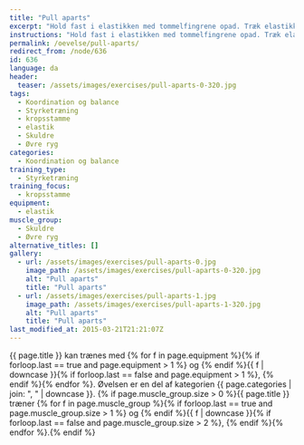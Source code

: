 ```yaml
---
title: "Pull aparts"
excerpt: "Hold fast i elastikken med tommelfingrene opad. Træk elastikket fra hinanden med strakte arme, mens du lader tommelfingrene pege bagud."
instructions: "Hold fast i elastikken med tommelfingrene opad. Træk elastikket fra hinanden med strakte arme, mens du lader tommelfingrene pege bagud."
permalink: /oevelse/pull-aparts/
redirect_from: /node/636
id: 636
language: da
header:
  teaser: /assets/images/exercises/pull-aparts-0-320.jpg
tags:
  - Koordination og balance
  - Styrketræning
  - kropsstamme
  - elastik
  - Skuldre
  - Øvre ryg
categories:
  - Koordination og balance
training_type:
  - Styrketræning
training_focus:
  - kropsstamme
equipment:
  - elastik
muscle_group:
  - Skuldre
  - Øvre ryg
alternative_titles: []
gallery:
  - url: /assets/images/exercises/pull-aparts-0.jpg
    image_path: /assets/images/exercises/pull-aparts-0-320.jpg
    alt: "Pull aparts"
    title: "Pull aparts"
  - url: /assets/images/exercises/pull-aparts-1.jpg
    image_path: /assets/images/exercises/pull-aparts-1-320.jpg
    alt: "Pull aparts"
    title: "Pull aparts"
last_modified_at: 2015-03-21T21:21:07Z
---
```


{{ page.title }} kan trænes med {% for f in page.equipment %}{% if forloop.last == true and page.equipment > 1 %} og {% endif %}{{ f | downcase  }}{% if forloop.last == false and page.equipment > 1 %}, {% endif %}{% endfor %}. Øvelsen er en del af kategorien {{ page.categories | join: ", " | downcase }}. {% if page.muscle_group.size > 0 %}{{ page.title }} træner {% for f in page.muscle_group %}{% if forloop.last == true and page.muscle_group.size > 1 %} og {% endif %}{{ f | downcase }}{% if forloop.last == false and page.muscle_group.size > 2 %}, {% endif %}{% endfor %}.{% endif %}
